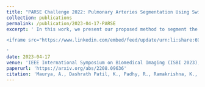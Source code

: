 ```yaml
---
title: "PARSE Challenge 2022: Pulmonary Arteries Segmentation Using Swin U-Net Transformer(Swin Unetr) And U-Net."
collection: publications
permalink: /publication/2023-04-17-PARSE
excerpt: ' In this work, we present our proposed method to segment the pulmonary arteries from the CT scans using Swin UNETR and U-Net-based deep neural network architecture. Six models, three models based on Swin UNETR, and three models based on 3D U-net with residual units were ensemble using a weighted average to make the final segmentation masks. Our team achieved a multi-level dice score of 84.36 percent through this method. The code of our work is available on the following link: this https URL. This work is part of the MICCAI PARSE 2022 challenge. 

<iframe src="https://www.linkedin.com/embed/feed/update/urn:li:share:6968425142595063808" allowfullscreen="" title="Embedded post" width="504" height="undefined" frameborder="0"></iframe>

'
date: 2023-04-17
venue: 'IEEE International Symposium on Biomedical Imaging (ISBI 2023), Cartagena de Indias, Columbia'
paperurl: 'https://arxiv.org/abs/2208.09636'
citation: 'Maurya, A., Dashrath Patil, K., Padhy, R., Ramakrishna, K., and Krishnamurthi, G., “PARSE challenge 2022: Pulmonary Arteries Segmentation using Swin U-Net Transformer(Swin UNETR) and U-Net”, <i>arXiv e-prints</i>, 2022. doi:10.48550/arXiv.2208.09636.'
---
```



<!-- [Download paper here](http://academicpages.github.io/files/paper2.pdf) -->

<!-- Recommended citation: Your Name, You. (2010). "Paper Title Number 2." <i>Journal 1</i>. 1(2). -->
